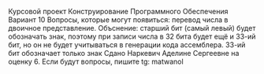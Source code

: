Курсовой проект
Конструирование Программного Обеспечения
Вариант 10
Вопросы, которые могут появиться: перевод числа в двоичное представление.
Объснение: старший бит (самый левый) будет обозначать знак, поэтому при записи числа в 32 бита  будет ещё и 33-ий бит, но он не будет учитываться в генерации кода ассемблера. 33-ий бит обозначает только знак
Сдано Наркевич Аделине Сергеевне на оценку 6.
Если будут вопросы, пишите tg: matwanol


